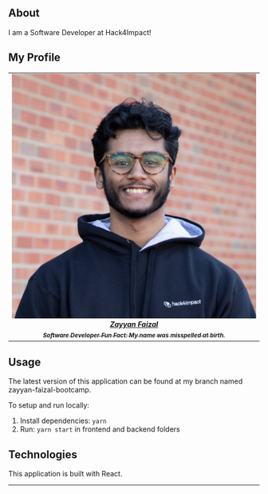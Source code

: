 ## About

I am a Software Developer at Hack4Impact!

## My Profile

<table align="center">
  <tr>
    <td align="center">
      <a href="tacobell.com">
        <img
          src="zayyan_faizal.jpg"
          width="500px"
        />
        <br />
        <b><i>Zayyan Faizal</i></b>
        <br />
        <sub><b><i>Software Developer</i></b></sub>
        <sub><b><i>Fun Fact: My name was misspelled at birth.</i></b></sub>
      </a>
    </td>
    </tr>
</table>

## Usage

The latest version of this application can be found at my branch named zayyan-faizal-bootcamp.

To setup and run locally:

1. Install dependencies: `yarn`
2. Run: `yarn start` in frontend and backend folders

## Technologies

This application is built with React.

<hr />
